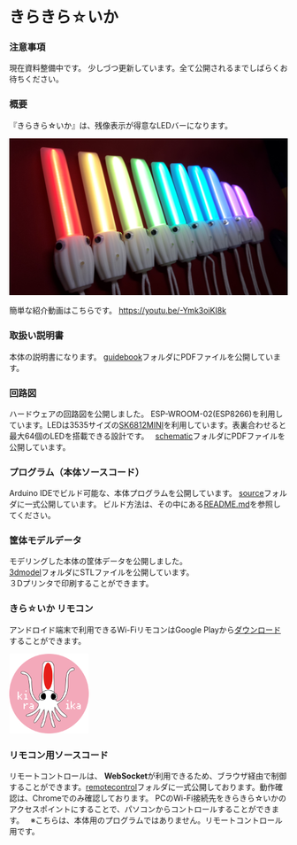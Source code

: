 きらきら☆いか
===================

### 注意事項

現在資料整備中です。
少しづつ更新しています。全て公開されるまでしばらくお待ちください。

### 概要

『きらきら☆いか』は、残像表示が得意なLEDバーになります。

![Image](https://raw.githubusercontent.com/carcon999/kirakira-ika/master/img/kiraika.jpg)

簡単な紹介動画はこちらです。
https://youtu.be/-Ymk3oiKI8k

### 取扱い説明書
本体の説明書になります。
[guidebook](https://github.com/carcon999/kirakira-ika/tree/master/guidebook)フォルダにPDFファイルを公開しています。  

### 回路図
ハードウェアの回路図を公開しました。
ESP-WROOM-02(ESP8266)を利用しています。LEDは3535サイズの[SK6812MINI](https://cdn-shop.adafruit.com/product-files/2686/SK6812MINI_REV.01-1-2.pdf)を利用しています。表裏合わせると最大64個のLEDを搭載できる設計です。  
[schematic](https://github.com/carcon999/kirakira-ika/tree/master/schematic)フォルダにPDFファイルを公開しています。 

### プログラム（本体ソースコード）
Arduino IDEでビルド可能な、本体プログラムを公開しています。
[source](https://github.com/carcon999/kirakira-ika/tree/master/source)フォルダに一式公開しています。
ビルド方法は、その中にある[README.md](https://github.com/carcon999/kirakira-ika/tree/master/source/README.md)を参照してください。

### 筐体モデルデータ
モデリングした本体の筐体データを公開しました。  
[3dmodel](https://github.com/carcon999/kirakira-ika/tree/master/3dmodel)フォルダにSTLファイルを公開しています。  
３Dプリンタで印刷することができます。  

### きら☆いか リモコン
アンドロイド端末で利用できるWi-FiリモコンはGoogle Playから[ダウンロード](https://play.google.com/store/apps/details?id=jp.gr.java_conf.approid.kiraika_remo)することができます。  

![Image](https://raw.githubusercontent.com/carcon999/kirakira-ika/master/img/kiraika-icon.png)  

### リモコン用ソースコード  
リモートコントロールは、 **WebSocket**が利用できるため、ブラウザ経由で制御することができます。[remotecontrol](https://github.com/carcon999/kirakira-ika/tree/master/remotecontrol)フォルダに一式公開しております。動作確認は、Chromeでのみ確認しております。
PCのWi-Fi接続先をきらきら☆いかのアクセスポイントにすることで、パソコンからコントロールすることができます。  
※こちらは、本体用のプログラムではありません。リモートコントロール用です。

